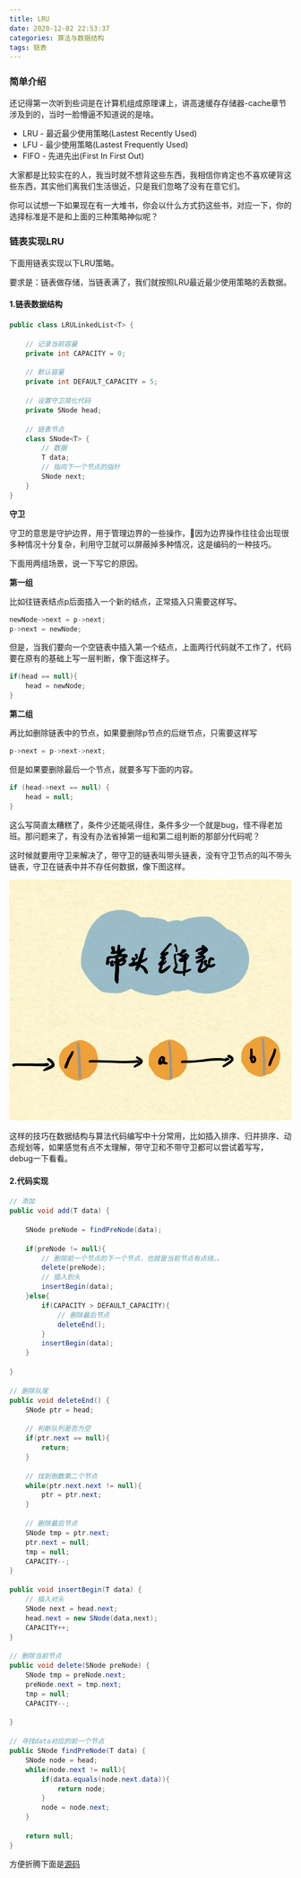 ```yaml
---
title: LRU
date: 2020-12-02 22:53:37
categories: 算法与数据结构
tags: 链表
---
```


### 简单介绍

还记得第一次听到些词是在计算机组成原理课上，讲高速缓存存储器-cache章节涉及到的，当时一脸懵逼不知道说的是啥。

* LRU - 最近最少使用策略(Lastest Recently Used)
* LFU - 最少使用策略(Lastest Frequently Used)
* FIFO - 先进先出(First In First Out)

大家都是比较实在的人，我当时就不想背这些东西，我相信你肯定也不喜欢硬背这些东西，其实他们离我们生活很近，只是我们忽略了没有在意它们。

你可以试想一下如果现在有一大堆书，你会以什么方式扔这些书，对应⼀下，你的选择标准是不是和上⾯的三种策略神似呢？

### 链表实现LRU

下面用链表实现以下LRU策略。

要求是：链表做存储，当链表满了，我们就按照LRU最近最少使用策略的丢数据。

#### 1.链表数据结构

```java
public class LRULinkedList<T> {

    // 记录当前容量
    private int CAPACITY = 0;

    // 默认容量
    private int DEFAULT_CAPACITY = 5;

    // 设置守卫简化代码
    private SNode head;

    // 链表节点
    class SNode<T> {
        // 数据
        T data;
        // 指向下一个节点的指针
        SNode next;
    }
}
```

**守卫**

守卫的意思是守护边界，用于管理边界的一些操作，因为边界操作往往会出现很多种情况十分复杂，利用守卫就可以屏蔽掉多种情况，这是编码的一种技巧。

下面用两组场景，说一下写它的原因。

**第一组**

比如往链表结点p后⾯插⼊⼀个新的结点，正常插入只需要这样写。

```java
newNode->next = p->next; 
p->next = newNode;
```

但是，当我们要向⼀个空链表中插⼊第⼀个结点，上面两行代码就不工作了，代码要在原有的基础上写一层判断，像下面这样子。

```java
if(head == null){
    head = newNode;
}
```
**第二组**

再比如删除链表中的节点，如果要删除p节点的后继节点，只需要这样写

```java
p->next = p->next->next;
```

但是如果要删除最后一个节点，就要多写下面的内容。

```java
if (head->next == null) { 
    head = null; 
}
```

这么写简直太糟糕了，条件少还能吼得住，条件多少一个就是bug，怪不得老加班。那问题来了，有没有办法省掉第一组和第二组判断的那部分代码呢？

这时候就要用守卫来解决了，带守卫的链表叫带头链表，没有守卫节点的叫不带头链表，守卫在链表中并不存任何数据，像下图这样。

![title](https://raw.githubusercontent.com/Demo233/images/main/gitnote/2020/12/02/1606923214948-1606923214975.png)

这样的技巧在数据结构与算法代码编写中十分常用，⽐如插⼊排序、归并排序、动态规划等，如果感觉有点不太理解，带守卫和不带守卫都可以尝试着写写，debug一下看看。

#### 2.代码实现

```java
// 添加
public void add(T data) {

    SNode preNode = findPreNode(data);

    if(preNode != null){
        // 删除前一个节点的下一个节点，也就是当前节点有点绕。。
        delete(preNode);
        // 插入到头
        insertBegin(data);
    }else{
        if(CAPACITY > DEFAULT_CAPACITY){
            // 删除最后节点
            deleteEnd();
        }
        insertBegin(data);
    }

}

// 删除队尾
public void deleteEnd() {
    SNode ptr = head;

    // 判断队列是否为空
    if(ptr.next == null){
        return;
    }

    // 找到倒数第二个节点
    while(ptr.next.next != null){
        ptr = ptr.next;
    }

    // 删除最后节点
    SNode tmp = ptr.next;
    ptr.next = null;
    tmp = null;
    CAPACITY--;
}

public void insertBegin(T data) {
    // 插入对头
    SNode next = head.next;
    head.next = new SNode(data,next);
    CAPACITY++;
}

// 删除当前节点
public void delete(SNode preNode) {
    SNode tmp = preNode.next;
    preNode.next = tmp.next;
    tmp = null;
    CAPACITY--;

}

// 寻找data对应的前一个节点
public SNode findPreNode(T data) {
    SNode node = head;
    while(node.next != null){
        if(data.equals(node.next.data)){
            return node;
        }
        node = node.next;
    }

    return null;
}
```

方便折腾下面是[源码](https://github.com/Demo233/algorithm/blob/master/src/main/java/com/paic/linkedlist/LRULinkedList.java)